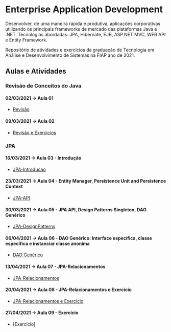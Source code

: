 # Enterprise Application Development

Desenvolver, de uma maneira rápida e produtiva, aplicações corporativas utilizando os principais frameworks de mercado das plataformas Java e .NET. Tecnologias abordadas: JPA, Hibernate, EJB, ASP.NET MVC, WEB API e Entity Framework.

Repositório de atividades e exercícios da graduação de Tecnologia em Análise e Desenvolvimento de Sistemas na FIAP ano de 2021.

## Aulas e Atividades

### Revisão de Conceitos do Java
#### 02/03/2021 -> Aula 01
- [Revisão](https://github.com/jonasmzsouza/fiap-tdsr-ead/commit/3ba2d65e2b2e3375fd83dd994154e1e1270af327)
  
#### 09/03/2021 -> Aula 02
- [Revisão e Exercícios](https://github.com/jonasmzsouza/fiap-tdsr-ead/commit/91ebbef0adb5e13e677ef9716195a443514a096e)

### JPA
#### 16/03/2021 -> Aula 03 - Introdução
- [JPA-Introducao](https://github.com/jonasmzsouza/fiap-tdsr-ead/commit/49d40c5c753f0e1856fae7736a36a53130b5032a)

#### 23/03/2021 -> Aula 04 - Entity Manager, Persistence Unit and Persistence Context
- [JPA-API](https://github.com/jonasmzsouza/fiap-tdsr-ead/commit/782cfd345c8dbc51f9912c2a7199aec169b1d616)

#### 30/03/2021 -> Aula 05 - JPA API, Design Patterns Singleton, DAO Genérico
- [JPA-DesignPatterns](https://github.com/jonasmzsouza/fiap-tdsr-ead/commit/9586f9addf06bdb9c0dee4d97fb9883bae50600b)

#### 06/04/2021 -> Aula 06 - DAO Genérico: Interface específica, classe específica e instanciar classe anonima
- [DAO Genérico](https://github.com/jonasmzsouza/fiap-tdsr-ead/commit/4b47d739ba54818b012582a602ae2dc7c908e778)

#### 13/04/2021 -> Aula 07 - JPA-Relacionamentos
- [JPA-Relacionamentos](https://github.com/jonasmzsouza/fiap-tdsr-ead/commit/a83b17b3a1cee11f3f2225bee0cced1c614462c6)

#### 20/04/2021 -> Aula 08 - JPA-Relacionamentos e Exercício
- [JPA-Relacionamentos e Exercício](https://github.com/jonasmzsouza/fiap-tdsr-ead/commit/bf402432de0cc7945280ddd36a5dde4221e5f82f)

#### 27/04/2021 -> Aula 09 - Exercício
- [Exercício]